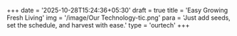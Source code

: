 +++
date = '2025-10-28T15:24:36+05:30'
draft = true
title = 'Easy Growing Fresh Living'
img = '/image/Our Technology-tic.png'
para = 'Just add seeds, set the schedule, and harvest with ease.'
type = 'ourtech'
+++